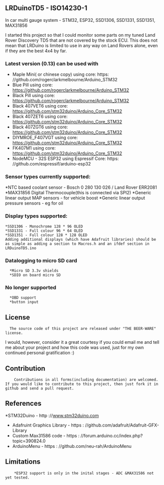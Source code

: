 ## LRDuinoTD5 - ISO14230-1
In car multi gauge system -  STM32, ESP32, SSD1306, SSD1331, SSD1351, MAX31856

I started this project so that I could monitor some parts on my tuned Land Rover Discovery TD5 that are not covered by the stock ECU.  This does not mean that LRDuino is limited to use in any way on Land Rovers alone, even if they are the best 4x4 by far.

### Latest version (0.13) can be used with
* Maple Mini( or chinese copy) using core: https: //github.com/rogerclarkmelbourne/Arduino_STM32
* Blue Pill using core: https://github.com/rogerclarkmelbourne/Arduino_STM32
* Black Pill  using core: https://github.com/rogerclarkmelbourne/Arduino_STM32
* Black 407VET6 using core: https://github.com/stm32duino/Arduino_Core_STM32
* Black 407ZET6 using core: https://github.com/stm32duino/Arduino_Core_STM32
* Black 407ZGT6 using core: https://github.com/stm32duino/Arduino_Core_STM32
* DIYMROE_F407VGT using core: https://github.com/stm32duino/Arduino_Core_STM32
* FK407M1 using core: https://github.com/stm32duino/Arduino_Core_STM32
* NodeMCU - 32S ESP32 using Espressif Core: https: //github.com/espressif/arduino-esp32

### Sensor types currently supported:
  *NTC based coolant sensor - Bosch 0 280 130 026 / Land Rover ERR2081
  *MAX31856 Digital Thermocouple(this is connected via SPI2)
  *Generic linear output MAP sensors - for vehicle boost
  *Generic linear output pressure sensors - eg for oil

### Display types supported:
    *SSD1306 - Monochrome 128 * 96 OLED
    *SSD1331 - Full colour 96 * 64 OLED
    *SSD1351 - Full colour 128 * 128 OLED
    Adding additional displays (which have Adafruit libraries) should be as simple as adding a section to Macros.h and an ifdef section in LRDuinoTD5.ino

### Datalogging to micro SD card
      *Micro SD 3.3v shields
      *SDIO on board micro SD
	  
### No longer supported
	  *OBD support
	  *button input

## License

      The source code of this project are released under "THE BEER-WARE" license.

I would, however, consider it a great courtesy if you could email me and tell me about your project and how this code was used, just for my own continued personal gratification :)

## Contribution

        Contributions in all forms(including documentation) are welcomed. If you would like to contribute to this project, then just fork it in github and send a pull request.

## References

*STM32Duino - http ://www.stm32duino.com
* Adafruint Graphics Library - https : //github.com/adafruit/Adafruit-GFX-Library
* Custom Max31586 code - https : //forum.arduino.cc/index.php?topic=390824.0
* ArduinoMenu - https : //github.com/neu-rah/ArduinoMenu

## Limitations

        *ESP32 support is only in the inital stages - ADC &MAX31586 not yet tested.

